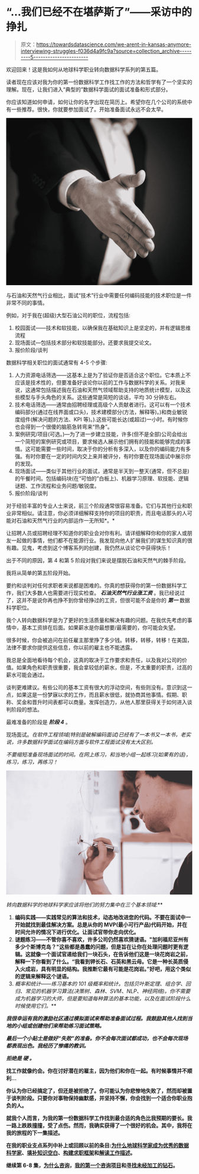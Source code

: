 # “…我们已经不在堪萨斯了”——采访中的挣扎

> 原文：<https://towardsdatascience.com/we-arent-in-kansas-anymore-interviewing-struggles-f036d4a9fc9a?source=collection_archive---------5----------------------->

欢迎回来！这是我如何从地球科学职业转向数据科学系列的第五篇。

读者现在应该对我为你的第一份数据科学工作找工作的方法和哲学有了一个坚实的理解。现在，让我们进入“典型的”数据科学面试的面试准备和形式部分。

你应该知道如何申请，如何让你的名字出现在简历上。希望你在几个公司的系统中有一些推荐。很快，你就要参加面试了。开始准备面试永远不会太早。

![](img/b66b95c121e6b61b4e452e4142ffefac.png)

与石油和天然气行业相比，面试“技术”行业中需要任何编码技能的技术职位是一件非常不同的事情。

例如，对于我在(超级)大型石油公司的职位，流程包括:

1.  校园面试——技术和软技能，以确保我在基础知识上是坚定的，并有逻辑思维流程
2.  现场面试—包括技术部分和软技能部分。还要求我提交论文。
3.  报价阶段/谈判

数据科学相关职位的面试通常有 4-5 个步骤:

1.  人力资源电话筛选——这基本上是为了验证你是否适合这个职位。它本质上不应该是技术性的，但要准备好谈论你以前的工作与数据科学的关系。对我来说，这通常包括描述我在石油和天然气领域帮助支持的地质统计模型，以及这些模型与手头角色的关系。这些通常是简短的谈话，平均 30 分钟左右。
2.  技术电话筛选——通常由招聘经理或高级个人贡献者进行。这可以有一个技术编码部分(通过在线界面或口头)，技术建模部分(方法，解释等)。)和商业敏锐度组件(解决问题的方法、KPI 等)。).这些可能长达(或超过)一小时。有时候你也会得到一个很傻的脑筋急转弯来“热身”。
3.  案例研究/项目(可选。)—为了进一步建立技能，许多(但不是全部)公司会给出一个简短的案例研究或项目，要求候选人展示他们拥有的技能和能够完成的事情。这可能需要一些时间，取决于你的分析有多深入，以及你的编码能力有多强。有时你要在一定的时间内交上来并被评分，有时你要在现场面试中展示你的发现。
4.  现场面试——类似于其他行业的面试，通常是半天到一整天(通常，但不总是)的午餐时间。包括编码块(在“可怕的”白板上)、机器学习原理、软技能、逻辑谜题、工作流程和业务问题/敏锐度。
5.  报价阶段/谈判

对于经验丰富的专业人士来说，前三个阶段通常很容易准备。它们与其他行业和职业非常相似。请注意，你必须详细解释支持你的项目的职责，而且电话那头的人可能对石油和天然气行业的内部运作一无所知*。*

让招聘人员或招聘经理不知道你的职业会对你有利。请详细解释你和你的家人或朋友一起做的事情，他们都不在能源行业。我发现向他人扩展我们的谋生知识真的很有趣。见鬼，考虑到这个博客系列的创建，我仍然从谈论它中获得快乐！

出于不同的原因，第 4 和第 5 阶段对我们来说是摆脱石油和天然气的棘手阶段。

我将从简单的第五阶段开始。

要约和谈判对任何求职者来说都是困难的。你真的想获得你的第一份数据科学工作，我们大多数人也需要进行现实检查。 ***石油天然气行业涨工资*** 。我已经说过了，这并不是说你再也挣不到你曾经挣过的工资，但很可能不会是你的 ***第一*** 数据科学职位。

我个人转向数据科学是为了更好的生活质量和解决有趣的问题。在我优先考虑的事情中，基本工资排在后面。如果薪水是你最想要/最需要的，你可能会失望。

很多时候，你会被追问在前任雇主那里挣了多少钱。转移，转移，转移！在美国，法律不要求你提供这些信息，你以前的雇主也不能透露。

我总是全面地看待每个机会，这真的取决于工作要求和责任，以及我对公司的价值。如果角色和职责很重要，我会拿较低的薪水，但是，不太重要的职责，过高的薪水可能会通过。

谈判更难建议。有些公司的基本工资有很大的浮动空间，有些则没有。意识到这一点，如果这是一份梦寐以求的工作，而且薪水很低，就协商其他事情。假期、职称、奖金和晋升时间表都可以商量。发挥创造力，从他人那里获得关于如何进入谈判阶段的想法。

最难准备的阶段是 ***阶段 4*** 。

现场面试。*在软件工程领域(特别是破解编码面试)已经有了一本书又一本书，老实说，许多数据科学面试在编码方面与软件工程面试没有太大区别。*

*不要缩短准备现场面试的时间。在网上练习，和当地小组一起练习(如果有的话)，练习，练习，再练习！*

*![](img/816c6d5c85a928910d83c81c49b41293.png)*

*转向数据科学的地球科学家应该将他们的努力集中在三个基本领域*:**

1.  **编码实践——实践常见的算法和技术，动态地改进您的代码。不要在面试中一开始就找到最佳解决方案。总是从你的 MVP(最小可行产品)代码开始，并在时间允许的情况下进行优化。让面试官带你走向优化。**
2.  **谜题练习——不管你喜不喜欢，许多公司仍然喜欢猜谜语。"加利福尼亚州有多少个斯博克岛？"这些都是愚蠢的问题，但是旨在让你在处理问题时更有逻辑。这就像一个面试官递给我们一块石头，在告诉他们这是一块花岗岩之前，解释一下你看到了什么。“我看到钾长石、石英和黑云母。它是一种长英质侵入火成岩，具有明显的结构。我推断它最有可能是花岗岩。”好吧，用这个类似的逻辑来解释这个谜语。**
3.  **概率和统计——练习基本的 101 级概率和统计。包括贝叶斯定理、组合学、回归、常见的机器学习算法(决策树、森林、SVM、NLP、神经网络)。你不需要成为机器学习的大师，但是要知道每种算法的基本功能，以及在面试阶段什么时候使用它们*。***

***我很幸运有我的激励社区通过模拟面试来帮助准备面试过程。我鼓励其他人找到当地的小组或创建他们来帮助练习面试策略。***

***最后一个小贴士是做好“失败”的准备。你不会每次面试都成功，也不会每次现场都表现出色。我经历了惨痛的教训。***

***拒绝是 ***硬*** 。***

**找工作就像约会。你在讨好潜在的雇主，因为他们和你在一起。有时候事情并不顺利…**

**你认为你已经搞定了，但还是被拒绝了。你可能认为你悲惨地失败了，然而却被置于谈判阶段。只要你对事物保持幽默感，并坚持不懈，你会找到一个适合你职业抱负的人。**

**就我个人而言，为我的第一份数据科学工作找到最合适的角色比我预期的要长。我一路上跌跌撞撞，受了点伤。然而，我确实获得了一个很好的机会。其中，我将在我的旅程的下一集描述。**

**在我的职业支点系列中补上或回顾以前的条目:[为什么地球科学家成为优秀的数据科学家](https://medium.com/towards-data-science/career-change-wait-what-3c687f05fc49)、[填补知识空白](https://medium.com/towards-data-science/galvanizing-my-skills-a4b4d1175cb4)、[构建求职框架](https://medium.com/towards-data-science/framing-the-hunt-913f9a0eae6a)和[解读工作描述](https://medium.com/towards-data-science/job-postings-a-riddle-86f77ac610d5)。**

**继续第 6-8 集，[为什么咨询](https://medium.com/@stefbernosky/consulting-why-consulting-b8a22243ff89)，[我的第一个咨询项目](https://medium.com/towards-data-science/consulting-trial-by-fire-c33a24e65a59)和[寻找未经加工的钻石](https://medium.com/@stefbernosky/diamonds-in-the-rough-call-to-action-90c01e0952ed)。**